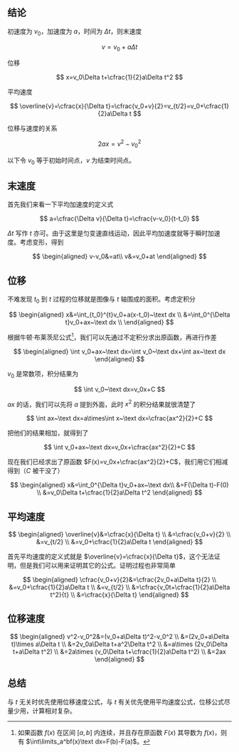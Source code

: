## 结论

初速度为 $v_0$，加速度为 $a$，时间为 $\Delta t$，则末速度

$$
v=v_0+a\Delta t
$$

位移

$$
x=v_0\Delta t+\cfrac{1}{2}a\Delta t^2
$$

平均速度

$$
\overline{v}=\cfrac{x}{\Delta t}=\cfrac{v_0+v}{2}=v_{t/2}=v_0+\cfrac{1}{2}a\Delta t
$$

位移与速度的关系

$$
2ax=v^2-v_0^2
$$

以下令 $v_0$ 等于初始时间点，$v$ 为结束时间点。

## 末速度

首先我们来看一下平均加速度的定义式

$$
a=\cfrac{\Delta v}{\Delta t}=\cfrac{v-v_0}{t-t_0}
$$

$\Delta t$ 写作 $t$ 亦可。由于这里是匀变速直线运动，因此平均加速度就等于瞬时加速度。考虑变形，得到

$$
\begin{aligned}
v-v_0&=at\\
v&=v_0+at
\end{aligned}
$$

## 位移

不难发现 $t_0$ 到 $t$ 过程的位移就是图像与 $t$ 轴围成的面积。考虑定积分

$$
\begin{aligned}
x&=\int_{t_0}^{t}v_0+a(x-t_0)~\text dx \\
&=\int_0^{\Delta t}v_0+ax~\text dx \\
\end{aligned}
$$

根据牛顿·布莱茨尼公式[^1]，我们可以先通过不定积分求出原函数，再进行作差

$$
\begin{aligned}
\int v_0+ax~\text dx=\int v_0~\text dx+\int ax~\text dx
\end{aligned}
$$

$v_0$ 是常数项，积分结果为

$$
\int v_0~\text dx=v_0x+C
$$

$ax$ 的话，我们可以先将 $a$ 提到外面，此时 $x^2$ 的积分结果就很清楚了

$$
\int ax~\text dx=a\times\int x~\text dx=\cfrac{ax^2}{2}+C
$$

把他们的结果相加，就得到了 

$$
\int v_0+ax~\text dx=v_0x+\cfrac{ax^2}{2}+C
$$

现在我们已经求出了原函数 $F(x)=v_0x+\cfrac{ax^2}{2}+C$，我们用它们相减得到（$C$ 被干没了）

$$
\begin{aligned}
x&=\int_0^{\Delta t}v_0+ax~\text dx\\
&=F(\Delta t)-F(0) \\
&=v_0\Delta t+\cfrac{1}{2}a\Delta t^2
\end{aligned}
$$

## 平均速度

$$
\begin{aligned}
\overline{v}&=\cfrac{x}{\Delta t} \\
&=\cfrac{v_0+v}{2} \\
&=v_{t/2} \\
&=v_0+\cfrac{1}{2}a\Delta 
t
\end{aligned}
$$

首先平均速度的定义式就是 $\overline{v}=\cfrac{x}{\Delta t}$，这个无法证明，但是我们可以用来证明其它的公式。证明过程也非常简单

$$
\begin{aligned}
\cfrac{v_0+v}{2}&=\cfrac{2v_0+a\Delta t}{2} \\
&=v_0+\cfrac{1}{2}a\Delta t \\
&=v_{t/2} \\
&=\cfrac{v_0t+\cfrac{1}{2}a\Delta t^2}{t} \\
&=\cfrac{x}{\Delta t}
\end{aligned}
$$

## 位移速度

$$
\begin{aligned}
v^2-v_0^2&=(v_0+a\Delta t)^2-v_0^2 \\
&=(2v_0+a\Delta t)\times a\Delta t \\
&=2v_0a\Delta t+a^2\Delta t^2 \\
&=a\times (2v_0\Delta t+a\Delta t^2) \\
&=2a\times (v_0\Delta t+\cfrac{1}{2}a\Delta t^2) \\
&=2ax
\end{aligned}
$$

## 总结

与 $t$ 无关时优先使用位移速度公式，与 $t$ 有关优先使用平均速度公式，位移公式尽量少用，计算相对复杂。

[^1]: 如果函数 $f(x)$ 在区间 $[a,b]$ 内连续，并且存在原函数 $F(x)$ 其导数为 $f(x)$，则有 $\int\limits_a^bf(x)\text dx=F(b)-F(a)$。